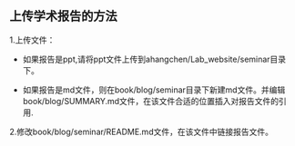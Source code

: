 ## 上传学术报告的方法


1.上传文件：
    
- 如果报告是ppt,请将ppt文件上传到ahangchen/Lab_website/seminar目录下。 

- 如果报告是md文件，则在book/blog/seminar目录下新建md文件。并编辑book/blog/SUMMARY.md文件，在该文件合适的位置插入对报告文件的引用.


2.修改book/blog/seminar/README.md文件，在该文件中链接报告文件。